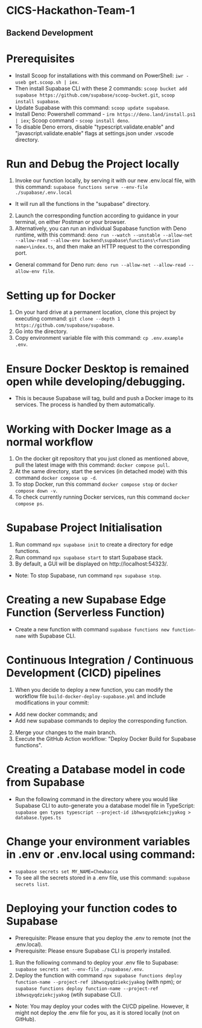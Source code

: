 # CICS-Hackathon-Team-1
## Backend Development
# Prerequisites
- Install Scoop for installations with this command on PowerShell: `iwr -useb get.scoop.sh | iex`.
- Then install Supabase CLI with these 2 commands:
`scoop bucket add supabase https://github.com/supabase/scoop-bucket.git`,
`scoop install supabase`.
- Update Supabase with this command: `scoop update supabase`.
- Install Deno:
Powershell command - `irm https://deno.land/install.ps1 | iex`;
Scoop command - `scoop install deno`.
- To disable Deno errors, disable "typescript.validate.enable" and "javascript.validate.enable" flags at settings.json under .vscode directory.
# Run and Debug the Project locally
1. Invoke our function locally, by serving it with our new .env.local file, with this command:
`supabase functions serve --env-file ./supabase/.env.local`
- It will run all the functions in the "supabase" directory.
2. Launch the corresponding function according to guidance in your terminal, on either Postman or your browser. 
3. Alternatively, you can run an individual Supabase function with Deno runtime, with this command: `deno run --watch --unstable --allow-net --allow-read --allow-env backend\supabase\functions\<function name>\index.ts`, and then make an HTTP request to the corresponding port. 
* General command for Deno run: `deno run --allow-net --allow-read --allow-env file`.
# Setting up for Docker
1. On your hard drive at a permanent location, clone this project by executing command: `git clone --depth 1 https://github.com/supabase/supabase`.
2. Go into the directory.
3. Copy environment variable file with this command: `cp .env.example .env`.
# Ensure Docker Desktop is remained open while developing/debugging. 
- This is because Supabase will tag, build and push a Docker image to its services. The process is handled by them automatically. 
# Working with Docker Image as a normal workflow
1. On the docker git repository that you just cloned as mentioned above, pull the latest image with this command: `docker compose pull`.
2. At the same directory, start the services (in detached mode) with this command `docker compose up -d`.
3. To stop Docker, run this command `docker compose stop` or `docker compose down -v`. 
4. To check currently running Docker services, run this command `docker compose ps`.
# Supabase Project Initialisation
1. Run command `npx supabase init` to create a directory for edge functions. 
2. Run command `npx supabase start` to start Supabase stack.
3. By default, a GUI will be displayed on http://localhost:54323/. 
* Note: To stop Supabase, run command `npx supabase stop`. 
# Creating a new Supabase Edge Function (Serverless Function)
- Create a new function with command `supabase functions new function-name` with Supabase CLI.
# Continuous Integration / Continuous Development (CICD) pipelines
1. When you decide to deploy a new function, you can modify the workflow file `build-docker-deploy-supabase.yml` and include modifications in your commit: 
- Add new docker commands; and
- Add new supabase commands to deploy the corresponding function.
2. Merge your changes to the main branch. 
3. Execute the GitHub Action workflow: "Deploy Docker Build for Supabase functions". 
# Creating a Database model in code from Supabase
- Run the following command in the directory where you would like Supabase CLI to auto-generate you a database model file in TypeScript: `supabase gen types typescript --project-id ibhwsqyqdziekcjyakog > database.types.ts`
# Change your environment variables in .env or .env.local using command:
- `supabase secrets set MY_NAME=Chewbacca`
- To see all the secrets stored in a .env file, use this command: `supabase secrets list`.
# Deploying your function codes to Supabase
- Prerequisite: Please ensure that you deploy the .env to remote (not the .env.local).
- Prerequisite: Please ensure Supabase CLI is properly installed. 
1. Run the folliowing command to deploy your .env file to Supabase: `supabase secrets set --env-file ./supabase/.env`.
2. Deploy the function with command `npx supabase functions deploy function-name --project-ref ibhwsqyqdziekcjyakog` (with npm); or `supabase functions deploy function-name --project-ref ibhwsqyqdziekcjyakog` (wtih supabase CLI).
- Note: You may deploy your codes with the CI/CD pipeline. However, it might not deploy the .env file for you, as it is stored locally (not on GitHub).
